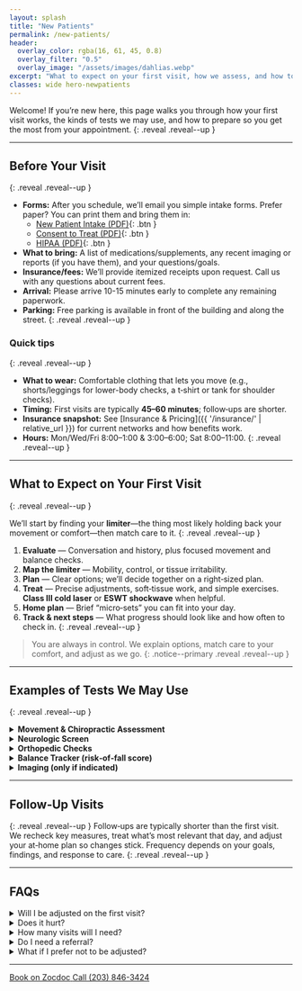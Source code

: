 ```yaml
---
layout: splash
title: "New Patients"
permalink: /new-patients/
header:
  overlay_color: rgba(16, 61, 45, 0.8)
  overlay_filter: "0.5"
  overlay_image: "/assets/images/dahlias.webp"
excerpt: "What to expect on your first visit, how we assess, and how to get ready."
classes: wide hero-newpatients
---
```


Welcome! If you’re new here, this page walks you through how your first visit works, the kinds of tests we may use, and how to prepare so you get the most from your appointment.
{: .reveal .reveal--up }

---

## Before Your Visit
{: .reveal .reveal--up }
- **Forms:** After you schedule, we’ll email you simple intake forms. Prefer paper? You can print them and bring them in:
  - [New Patient Intake (PDF)](/assets/forms/new-patient-intake.pdf){: .btn }
  - [Consent to Treat (PDF)](/assets/forms/consent-to-treat.pdf){: .btn }
  - [HIPAA (PDF)](/assets/forms/HIPPA.pdf){: .btn }
- **What to bring:** A list of medications/supplements, any recent imaging or reports (if you have them), and your questions/goals.
- **Insurance/fees:** We’ll provide itemized receipts upon request. Call us with any questions about current fees.
- **Arrival:** Please arrive 10-15 minutes early to complete any remaining paperwork.
- **Parking:** Free parking is available in front of the building and along the street.
{: .reveal .reveal--up }

### Quick tips
{: .reveal .reveal--up }
- **What to wear:** Comfortable clothing that lets you move (e.g., shorts/leggings for lower-body checks, a t‑shirt or tank for shoulder checks).
- **Timing:** First visits are typically **45–60 minutes**; follow‑ups are shorter.
- **Insurance snapshot:** See [Insurance & Pricing]({{ '/insurance/' | relative_url }}) for current networks and how benefits work.
- **Hours:** Mon/Wed/Fri 8:00–1:00 & 3:00–6:00; Sat 8:00–11:00.
{: .reveal .reveal--up }

---

## What to Expect on Your First Visit
{: .reveal .reveal--up }

We’ll start by finding your **limiter**—the thing most likely holding back your movement or comfort—then match care to it.
{: .reveal .reveal--up }

1. **Evaluate** — Conversation and history, plus focused movement and balance checks.  
2. **Map the limiter** — Mobility, control, or tissue irritability.  
3. **Plan** — Clear options; we’ll decide together on a right‑sized plan.  
4. **Treat** — Precise adjustments, soft‑tissue work, and simple exercises. **Class III cold laser** or **ESWT shockwave** when helpful.  
5. **Home plan** — Brief “micro‑sets” you can fit into your day.  
6. **Track & next steps** — What progress should look like and how often to check in.
{: .reveal .reveal--up }

> You are always in control. We explain options, match care to your comfort, and adjust as we go.
{: .notice--primary .reveal .reveal--up }

---

## Examples of Tests We May Use
{: .reveal .reveal--up }
<div class="faq">
  <details class="reveal reveal--up">
    <summary><strong>Movement & Chiropractic Assessment</strong></summary>
    <div class="faq__content">
      Posture and movement checks, joint motion (palpation), and how different areas influence each other (e.g., hip → low back). We look for the clearest place to create change.
    </div>
  </details>

  <details class="reveal reveal--up">
    <summary><strong>Neurologic Screen</strong></summary>
    <div class="faq__content">
      Eye movements and head/eye coordination, simple balance tests (eyes open/closed, single‑leg stance), reflexes, and light strength checks. We’re mapping input → output.
    </div>
  </details>

  <details class="reveal reveal--up">
    <summary><strong>Orthopedic Checks</strong></summary>
    <div class="faq__content">
      Range‑of‑motion and position tests that help confirm or rule out common joint/tendon issues. Always scaled to comfort.
    </div>
  </details>

  <details class="reveal reveal--up">
    <summary><strong>Balance Tracker (risk‑of‑fall score)</strong></summary>
    <div class="faq__content">
      A computerized force plate measures sway while you stand still. It gives an easy‑to‑understand score you can track over time.
    </div>
  </details>

  <details class="reveal reveal--up">
    <summary><strong>Imaging (only if indicated)</strong></summary>
    <div class="faq__content">
      X‑rays or other imaging are ordered only when they’re likely to change the plan. We avoid unnecessary imaging.
    </div>
  </details>
</div>

---

## Follow‑Up Visits
{: .reveal .reveal--up }
Follow‑ups are typically shorter than the first visit. We recheck key measures, treat what’s most relevant that day, and adjust your at‑home plan so changes stick. Frequency depends on your goals, findings, and response to care.
{: .reveal .reveal--up }

---

## FAQs

<div class="faq">
  <details class="reveal reveal--up">
    <summary>Will I be adjusted on the first visit?</summary>
    <div class="faq__content">
      Often, yes—if it’s appropriate and safe. If something else is a better first step, we’ll explain why and offer options.
    </div>
  </details>

  <details class="reveal reveal--up">
    <summary>Does it hurt?</summary>
    <div class="faq__content">
      Care is gentle and matched to your comfort. You’re always in control—tell us your preferences.
    </div>
  </details>

  <details class="reveal reveal--up">
    <summary>How many visits will I need?</summary>
    <div class="faq__content">
      It depends on your goals and findings. We track progress and adjust the plan so you can feel and function better as quickly as possible.
    </div>
  </details>

  <details class="reveal reveal--up">
    <summary>Do I need a referral?</summary>
    <div class="faq__content">
      Usually not. If we think you’d benefit from another specialist, we’ll tell you and help coordinate care.
    </div>
  </details>

  <details class="reveal reveal--up">
    <summary>What if I prefer not to be adjusted?</summary>
    <div class="faq__content">
      That’s okay. We have effective alternatives like targeted exercises, soft‑tissue work, isometrics, and Class III cold laser. We’ll match care to your preferences.
    </div>
  </details>
</div>

---

<div class="contact-actions reveal reveal--up">
  <a href="https://www.zocdoc.com/practice/cranbury-chiropractic-center-43835" class="btn">
    <span class="btn-label">Book on Zocdoc</span>
  </a>
  <a href="tel:+12038463424" class="btn">
    <span class="btn-label">Call (203) 846-3424</span>
  </a>
</div>
